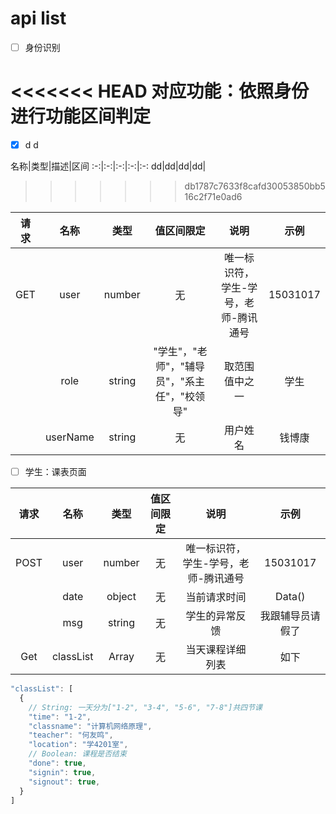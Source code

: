 # api list

- [ ] 身份识别

<<<<<<< HEAD
对应功能：依照身份进行功能区间判定
=======
- [x] d d

名称|类型|描述|区间
:-:|:-:|:-:|:-:|:-:
dd|dd|dd|dd|
>>>>>>> db1787c7633f8cafd30053850bb516c2f71e0ad6

|请求|名称|类型|值区间限定|说明|示例|
|:-:|:-:|:-:|:-:|:-:|:-:|
|GET|user|number|无|唯一标识符，学生-学号，老师-腾讯通号|15031017|
||role|string|"学生"，"老师"，"辅导员"，"系主任"，"校领导"|取范围值中之一|学生|
||userName|string|无|用户姓名|钱博康|


- [ ] 学生：课表页面

|请求|名称|类型|值区间限定|说明|示例|
|:-:|:-:|:-:|:-:|:-:|:-:|
|POST|user|number|无|唯一标识符，学生-学号，老师-腾讯通号|15031017|
||date|object|无|当前请求时间|Data()|
||msg|string|无|学生的异常反馈|我跟辅导员请假了|
|Get|classList|Array|无|当天课程详细列表|如下|

````javascript
"classList": [
  {
    // String: 一天分为["1-2", "3-4", "5-6", "7-8"]共四节课
    "time": "1-2",
    "classname": "计算机网络原理",
    "teacher": "何友鸣",
    "location": "学4201室",
    // Boolean: 课程是否结束
    "done": true, 
    "signin": true,
    "signout": true,
  }
]
````
